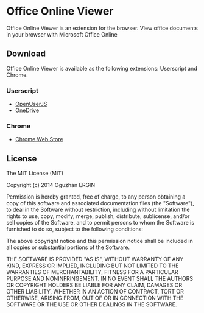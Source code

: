 # Office Online Viewer
Office Online Viewer is an extension for the browser. View office documents in your browser with Microsoft Office Online

## Download
Office Online Viewer is available as the following extensions: Userscript and Chrome.

### Userscript
 * [OpenUserJS](https://openuserjs.org/install/OguzhanE/Office_Online_Viewer.user.js)
 * [OneDrive](http://1drv.ms/1E4LVaY)

### Chrome
 * [Chrome Web Store](https://chrome.google.com/webstore/detail/office-online-viewer/logeffmgeflkcpplmcohdancnofoemfc)
 
## License
The MIT License (MIT)

Copyright (c) 2014 Oguzhan ERGIN

Permission is hereby granted, free of charge, to any person obtaining a copy of this software and associated documentation files (the "Software"), to deal in the Software without restriction, including without limitation the rights to use, copy, modify, merge, publish, distribute, sublicense, and/or sell copies of the Software, and to permit persons to whom the Software is furnished to do so, subject to the following conditions:

The above copyright notice and this permission notice shall be included in all copies or substantial portions of the Software.

THE SOFTWARE IS PROVIDED "AS IS", WITHOUT WARRANTY OF ANY KIND, EXPRESS OR IMPLIED, INCLUDING BUT NOT LIMITED TO THE WARRANTIES OF MERCHANTABILITY, FITNESS FOR A PARTICULAR PURPOSE AND NONINFRINGEMENT. IN NO EVENT SHALL THE AUTHORS OR COPYRIGHT HOLDERS BE LIABLE FOR ANY CLAIM, DAMAGES OR OTHER LIABILITY, WHETHER IN AN ACTION OF CONTRACT, TORT OR OTHERWISE, ARISING FROM, OUT OF OR IN CONNECTION WITH THE SOFTWARE OR THE USE OR OTHER DEALINGS IN THE SOFTWARE.
